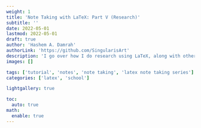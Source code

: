 ```yaml
---
weight: 1
title: 'Note Taking with LaTeX: Part V (Research)'
subtitle: ''
date: 2022-05-01
lastmod: 2022-05-01
draft: true
author: 'Hashem A. Damrah'
authorLink: 'https://github.com/SingularisArt'
description: 'I go over how I do research using LaTeX, along with other scripts that I and others have written.'
images: []

tags: ['tutorial', 'notes', 'note taking', 'latex note taking series']
categories: ['latex', 'school']

lightgallery: true

toc:
  auto: true
math:
  enable: true
---
```

